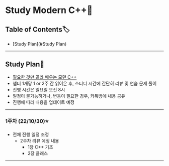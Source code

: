 # Study Modern C++:open_book:
## Table of Contents:label:
* [Study Plan](#Study Plan) 
---
## Study Plan:star2:
- [필요한 것만 골라 배우는 모던 C++](http://www.yes24.com/product/goods/114873221)
- 챕터 1개당 1 or 2주 간 읽어온 후, 스터디 시간에 간단히 리뷰 및 연습 문제 풀이
- 진행 시간은 일요일 오전 8시
- 일정이 불가능하거나, 변동이 필요한 경우, 카톡방에 내용 공유
- 진행에 따라 내용을 업데이트 예정
---
### 1주차 (22/10/30):star:
- 전체 진행 일정 조정
    - 2주차 리뷰 예정 내용
      - 1장 C++ 기초
      - 2장 클래스
---